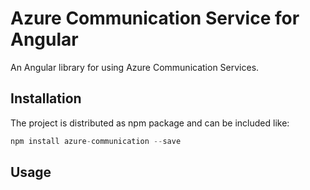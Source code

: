 # Azure Communication Service for Angular

An Angular library for using Azure Communication Services.

## Installation

The project is distributed as npm package and can be included like:

```javascript
npm install azure-communication --save
```

## Usage
